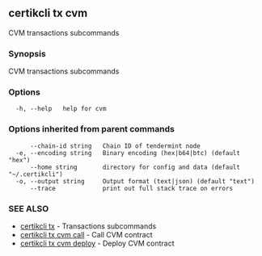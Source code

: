 ## certikcli tx cvm

CVM transactions subcommands

### Synopsis

CVM transactions subcommands

### Options

```
  -h, --help   help for cvm
```

### Options inherited from parent commands

```
      --chain-id string   Chain ID of tendermint node
  -e, --encoding string   Binary encoding (hex|b64|btc) (default "hex")
      --home string       directory for config and data (default "~/.certikcli")
  -o, --output string     Output format (text|json) (default "text")
      --trace             print out full stack trace on errors
```

### SEE ALSO

* [certikcli tx](certikcli_tx.md)	 - Transactions subcommands
* [certikcli tx cvm call](certikcli_tx_cvm_call.md)	 - Call CVM contract
* [certikcli tx cvm deploy](certikcli_tx_cvm_deploy.md)	 - Deploy CVM contract


